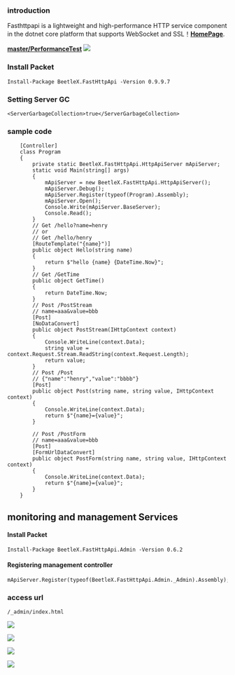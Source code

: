 ### introduction
Fasthttpapi is a lightweight and high-performance HTTP service component in the dotnet core platform that supports WebSocket and SSL！**[HomePage](http://www.ikende.com/)**.

**[master/PerformanceTest](https://github.com/IKende/FastHttpApi/tree/master/PerformanceTest)**
![](https://i.imgur.com/lyvQIhu.png)

### Install Packet

```
Install-Package BeetleX.FastHttpApi -Version 0.9.9.7
```
### Setting Server GC
`<ServerGarbageCollection>true</ServerGarbageCollection>`

### sample code
```
    [Controller]
    class Program
    {
        private static BeetleX.FastHttpApi.HttpApiServer mApiServer;
        static void Main(string[] args)
        {
            mApiServer = new BeetleX.FastHttpApi.HttpApiServer();
            mApiServer.Debug();
            mApiServer.Register(typeof(Program).Assembly);
            mApiServer.Open();
            Console.Write(mApiServer.BaseServer);
            Console.Read();
        }
        // Get /hello?name=henry 
        // or
        // Get /hello/henry
        [RouteTemplate("{name}")]
        public object Hello(string name)
        {
            return $"hello {name} {DateTime.Now}";
        }
        // Get /GetTime  
        public object GetTime()
        {
            return DateTime.Now;
        }
        // Post /PostStream
        // name=aaa&value=bbb
        [Post]
        [NoDataConvert]
        public object PostStream(IHttpContext context)
        {
            Console.WriteLine(context.Data);
            string value = context.Request.Stream.ReadString(context.Request.Length);
            return value;
        }
        // Post /Post
        // {"name":"henry","value":"bbbb"}
        [Post]
        public object Post(string name, string value, IHttpContext context)
        {
            Console.WriteLine(context.Data);
            return $"{name}={value}";
        }
        
        // Post /PostForm
        // name=aaa&value=bbb
        [Post]
        [FormUrlDataConvert]
        public object PostForm(string name, string value, IHttpContext context)
        {
            Console.WriteLine(context.Data);
            return $"{name}={value}";
        }
    }
```
## monitoring and management Services
#### Install Packet
```
Install-Package BeetleX.FastHttpApi.Admin -Version 0.6.2
```
#### Registering  management controller
```
mApiServer.Register(typeof(BeetleX.FastHttpApi.Admin._Admin).Assembly);
```
### access url
```
/_admin/index.html
```
![](https://i.imgur.com/mKrbW43.png)

![](https://i.imgur.com/K7zVzMx.png)

![](https://i.imgur.com/ASTgD2r.png)

![](https://i.imgur.com/q5mf7ee.png)
